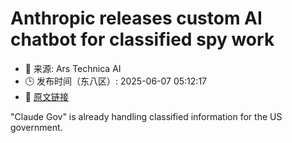 # Anthropic releases custom AI chatbot for classified spy work
- 📅 来源: Ars Technica AI
- 🕒 发布时间（东八区）: 2025-06-07 05:12:17
- 🔗 [原文链接](https://arstechnica.com/ai/2025/06/anthropic-releases-custom-ai-chatbot-for-classified-spy-work/)

"Claude Gov" is already handling classified information for the US government.